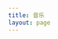 ```yaml
---
title: 音乐
layout: page
---
```


<div id="music-player"></div>

<link rel="stylesheet" href="https://cdn.jsdelivr.net/npm/aplayer@1.10.1/dist/APlayer.min.css">
<script src="https://cdn.jsdelivr.net/npm/aplayer@1.10.1/dist/APlayer.min.js"></script>

<script>
  // 异步加载音乐数据
  (async function initPlayer() {
    try {
      // 动态路径配置（修复GitHub Pages路径问题）
      const repoName = 'MTFTau-5.github.io';
      const isGitHubPages = window.location.host.includes('github.io');
      const basePath = isGitHubPages ? `/${repoName}` : '';

      // 加载音乐列表
      const response = await fetch(`${basePath}/music.json`);
      if (!response.ok) throw new Error(`HTTP错误: ${response.status}`);
      
      const musicList = await response.json();
      if (!Array.isArray(musicList)) throw new Error('music.json格式应为数组');

      // 初始化播放器
      new APlayer({
        container: document.getElementById('music-player'),
        theme: '#F57474',
        audio: musicList.map(file => ({
          name: file.name?.replace(/\.[^/.]+$/, '') || '未命名',
          artist: file.artist || '未知艺术家',
          url: `${basePath}${file.url.startsWith('/') ? '' : '/'}${file.url}`,
          cover: file.cover ? `${basePath}/${file.cover}`.replace('//', '/') : ''
        }))
      });

    } catch (error) {
      console.error('播放器初始化失败:', error);
      document.getElementById('music-player').innerHTML = `
        <div style="color: red; padding: 1em; border: 1px dashed red;">
          <p>播放器加载失败</p>
          <p>原因: ${error.message}</p>
          <p>请检查: </p>
          <ol>
            <li>music.json文件是否存在？</li>
            <li>浏览器控制台是否有其他报错？</li>
          </ol>
        </div>
      `;
    }
  })();
</script>